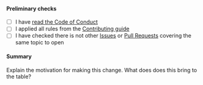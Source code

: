 #### Preliminary checks

- [ ] I have [read the Code of Conduct](https://github.com/httpoz/engineering-management-tools/blob/main/.github/CODE_OF_CONDUCT.md)
- [ ] I applied all rules from the [Contributing guide](https://github.com/hhtpoz/engineering-management-tools/blob/main/.github/contributing.md)
- [ ] I have checked there is not other [Issues](https://github.com/httpoz/engineering-management-tools/issues) or [Pull Requests](https://github.com/httpoz/engineering-management-tools/pulls) covering the same topic to open

#### Summary

<!-- You can skip this if you're proposing something as trivial as fixing a typo -->

Explain the motivation for making this change. What does does this bring to the table?

